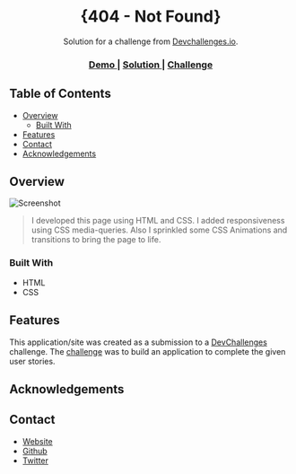 <!-- Please update value in the {}  -->

<h1 align="center">{404 - Not Found}</h1>

<div align="center">
   Solution for a challenge from  <a href="http://devchallenges.io" target="_blank">Devchallenges.io</a>.
</div>

<div align="center">
  <h3>
    <a href="https://404-lost.netlify.app/">
      Demo
    </a>
    <span> | </span>
    <a href="https://devchallenges.io/solutions/7da0aXSEgMK8e5wGtKpd">
      Solution
    </a>
    <span> | </span>
    <a href="https://devchallenges.io/challenges/wBunSb7FPrIepJZAg0sY">
      Challenge
    </a>
  </h3>
</div>

<!-- TABLE OF CONTENTS -->

## Table of Contents

- [Overview](#overview)
  - [Built With](#built-with)
- [Features](#features)
- [Contact](#contact)
- [Acknowledgements](#acknowledgements)

<!-- OVERVIEW -->

## Overview

![Screenshot](https://user-images.githubusercontent.com/66664314/200633802-6261c1c9-0619-4c58-9c7d-4b03662e8c93.png)

> I developed this page using HTML and CSS. 
> I added responsiveness using CSS media-queries.
> Also I sprinkled some CSS Animations and transitions to bring the page to life.

### Built With


- HTML
- CSS 

## Features


This application/site was created as a submission to a [DevChallenges](https://devchallenges.io/challenges) challenge. The [challenge](https://devchallenges.io/challenges/wBunSb7FPrIepJZAg0sY) was to build an application to complete the given user stories.


## Acknowledgements

<!-- This section should list any articles or add-ons/plugins that helps you to complete the project. This is optional but it will help you in the future. For exmpale -->


## Contact

-  [Website](https://albertsigsbert.netlify.app/)
-  [Github](https://github.com/AlbertSigsbert)
-  [Twitter](https://twitter.com/albert_sigsbert)
